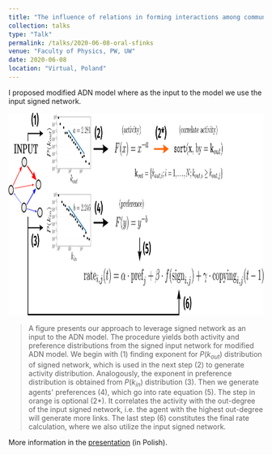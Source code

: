 ```yaml
---
title: "The influence of relations in forming interactions among communities on social websites"
collection: talks
type: "Talk"
permalink: /talks/2020-06-08-oral-sfinks
venue: "Faculty of Physics, PW, UW"
date: 2020-06-08
location: "Virtual, Poland"
---
```


I proposed modified ADN model where as the input to the model we use the input signed network.


<img src="../files/pref_and_activity_from_signed_network_new_corr_labels.png" width="800" height="400" alt="animated"/>

> A figure presents our approach to leverage signed network as an input to the ADN model. The procedure yields both activity and preference distributions from the signed input network for modified ADN model. We begin with (1) finding exponent for $P(k_{out})$ distribution of signed network, which is used in the next step (2) to generate activity distribution. Analogously, the exponent in preference distribution is obtained from $P(k_{in})$ distribution (3). Then we generate agents' preferences (4), which go into rate equation (5). The step in orange is optional (2*). It correlates the activity with the out-degree of the input signed network, i.e. the agent with the highest out-degree will generate more links. The last step (6) constitutes the final rate calculation, where we also utilize the input signed network.


More information in the [presentation](https://robertjankowski.github.io/files/sfinks2021_prezentacja.pdf) (in Polish).
